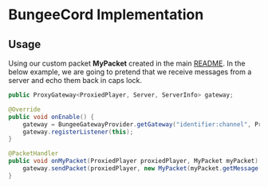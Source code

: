 BungeeCord Implementation
============

Usage
-----

Using our custom packet **MyPacket** created in the main [README](/README.md#creating-packets).
In the below example, we are going to pretend that we receive messages from a server and echo them back in caps lock.

```java
public ProxyGateway<ProxiedPlayer, Server, ServerInfo> gateway;

@Override
public void onEnable() {
    gateway = BungeeGatewayProvider.getGateway("identifier:channel", ProxySide.SERVER, this);
    gateway.registerListener(this);
}

@PacketHandler
public void onMyPacket(ProxiedPlayer proxiedPlayer, MyPacket myPacket) {
    gateway.sendPacket(proxiedPlayer, new MyPacket(myPacket.getMessage().toUpperCase()));
}
```